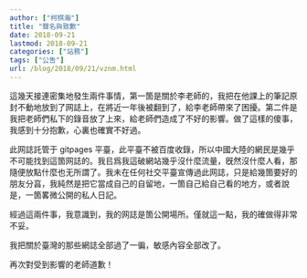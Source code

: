 ```yaml
---
author: ["柯棋瀚"]
title: "聲名與致歉"
date: 2018-09-21
lastmod: 2018-09-21
categories: ["站務"]
tags: ["公吿"]
url: /blog/2018/09/21/vznm.html
---
```


這幾天接連密集地發生兩件事情，第一箇是關於李老師的，我把在他課上的筆記原封不動地放到了网誌上，在將近一年後被翻到了，給李老師帶來了困擾。第二件是我把老師們私下的錄音放了上來，給老師們造成了不好的影響。做了這樣的傻事，我感到十分抱歉，心裏也確實不好過。

此网誌託管于 gitpages 平臺，此平臺不被百度收錄，所以中國大陸的網民是幾乎不可能找到這箇网誌的。我㠯爲我這破網站幾乎沒什麼流量，旣然沒什麼人看，那隨便放點什麼也无所謂了。我未在任何社交平臺宣傳過此网誌，只是給幾箇要好的朋友分亯，我純然是把它當成自己的自留地，一箇自己給自己看的地方，或者說是，一箇畧微公開的私人日記。

經過這兩件事，我意識到，我的网誌是箇公開場所。僅就這一點，我的確做得非常不妥。

我把關於臺灣的那些網誌全部過了一徧，敏感內容全部改了。

再次對受到影響的老師道歉！
